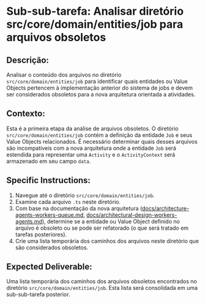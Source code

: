 # Sub-sub-tarefa: Analisar diretório src/core/domain/entities/job para arquivos obsoletos

## Descrição:

Analisar o conteúdo dos arquivos no diretório `src/core/domain/entities/job` para identificar quais entidades ou Value Objects pertencem à implementação anterior do sistema de jobs e devem ser considerados obsoletos para a nova arquitetura orientada a atividades.

## Contexto:

Esta é a primeira etapa da análise de arquivos obsoletos. O diretório `src/core/domain/entities/job` contém a definição da entidade `Job` e seus Value Objects relacionados. É necessário determinar quais desses arquivos são incompatíveis com a nova arquitetura onde a entidade `Job` será estendida para representar uma `Activity` e o `ActivityContext` será armazenado em seu campo `data`.

## Specific Instructions:

1.  Navegue até o diretório `src/core/domain/entities/job`.
2.  Examine cada arquivo `.ts` neste diretório.
3.  Com base na documentação da nova arquitetura ([docs/architecture-agents-workers-queue.md](docs/architecture-agents-workers-queue.md), [docs/architectural-design-workers-agents.md](docs/architectural-design-workers-agents.md)), determine se a entidade ou Value Object definido no arquivo é obsoleto ou se pode ser refatorado (o que será tratado em tarefas posteriores).
4.  Crie uma lista temporária dos caminhos dos arquivos neste diretório que são considerados obsoletos.

## Expected Deliverable:

Uma lista temporária dos caminhos dos arquivos obsoletos encontrados no diretório `src/core/domain/entities/job`. Esta lista será consolidada em uma sub-sub-tarefa posterior.